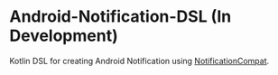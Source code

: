 # Android-Notification-DSL (In Development)

Kotlin DSL for creating Android Notification using [NotificationCompat](https://developer.android.com/reference/androidx/core/app/NotificationCompat).

